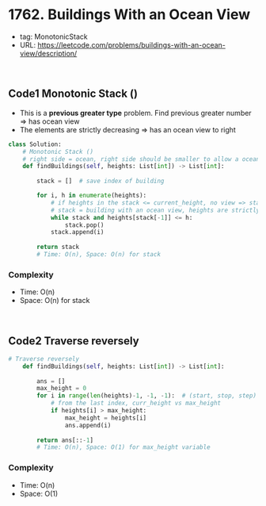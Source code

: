 # 1762. Buildings With an Ocean View

- tag: MonotonicStack
- URL: https://leetcode.com/problems/buildings-with-an-ocean-view/description/

<br>

## Code1 Monotonic Stack ()

- This is a **previous greater type** problem. Find previous greater number ⇒ has ocean view
- The elements are strictly decreasing ⇒ has an ocean view to right

```python
class Solution:
    # Monotonic Stack ()
    # right side = ocean, right side should be smaller to allow a ocean view
    def findBuildings(self, heights: List[int]) -> List[int]:
        
        stack = []  # save index of building

        for i, h in enumerate(heights):
            # if heights in the stack <= current_height, no view => stack.pop
            # stack = building with an ocean view, heights are strictly decreasing
            while stack and heights[stack[-1]] <= h:
                stack.pop()
            stack.append(i)
        
        return stack
        # Time: O(n), Space: O(n) for stack
```



### Complexity

- Time: O(n)
- Space: O(n) for stack

<br>

## Code2 Traverse reversely

```python
# Traverse reversely
    def findBuildings(self, heights: List[int]) -> List[int]:
        
        ans = []
        max_height = 0 
        for i in range(len(heights)-1, -1, -1):  # (start, stop, step)
            # from the last index, curr_height vs max_height
            if heights[i] > max_height:
                max_height = heights[i]
                ans.append(i)
        
        return ans[::-1]
        # Time: O(n), Space: O(1) for max_height variable
```


### Complexity

- Time: O(n)
- Space: O(1)